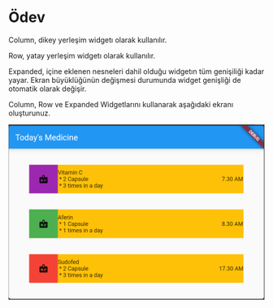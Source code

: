 # Ödev

Column, dikey yerleşim widgetı olarak kullanılır.

Row, yatay yerleşim widgetı olarak kullanılır.

Expanded, içine eklenen nesneleri dahil olduğu widgetın tüm genişiliği kadar yayar. Ekran büyüklüğünün değişmesi durumunda widget genişliği de otomatik olarak değişir.

Column, Row ve Expanded Widgetlarını kullanarak aşağıdaki ekranı oluşturunuz.



![Screenshot](Column_ve_Row_Odevi.PNG)
